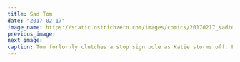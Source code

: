 ```yaml
---
title: Sad Tom
date: "2017-02-17"
image_name: https://static.ostrichzero.com/images/comics/20170217_sadtom.png
previous_image:
next_image:
caption: Tom forlornly clutches a stop sign pole as Katie storms off. From season 5 of Vanderpump Rules.
---
```

